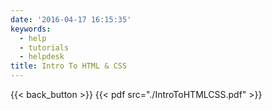 ```yaml
---
date: '2016-04-17 16:15:35'
keywords:
  - help
  - tutorials
  - helpdesk
title: Intro To HTML & CSS
---
```


{{< back_button >}} {{< pdf src="./IntroToHTMLCSS.pdf" >}}
